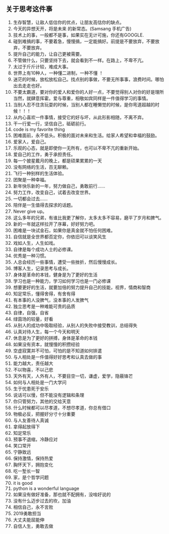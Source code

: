 ## 关于思考这件事
1. 生存智慧，让敌人低估你的优点，让朋友高估你的缺点。
2. 今天的异想天开，将是未来 的新常态。(Samsang 手机广告)
3. 技术上的事，一般都不是事，如果实在无计可施，你还有GOOGLE.
4. 碰到难搞的事，不要着急，慢慢搞，一定能搞好。前提是不要放弃，不要放弃，不要放弃。
5. 提升自己的能力，让自己更被需要。
6. 不管做什么，只要坚持下去，就会看到不一样。在路上，不卑不亢。
7. 太过于斤斤计较，难成大事。
8. 世界上有10种人，一种懂二进制，一种不懂 ！
9. 迷茫的时候，放松放松自己。找点别的事做，不要无所事事，浪费时间。哪怕出去走走也好。
10. 不要太霸道，要对你的爱人和爱你的人好一点，不要觉得别人对你的好是理所当然，就肆意挥霍。爱与尊重，相敬如宾同样是一件值得学习的事情。
11. 当别人忍不住贪玩耍的时候，当别人都在睡懒觉的时候，是你弯道超越的时候！！！
12. 从内心喜欢一件事情，接受它的好与坏，从此形影相随，不离不弃。
13. 干一行爱一行，坚信自己，砥砺前行。
14. code is my favorite thing
15. 困难面前，永不低头。积极的面对未来和生活。给家人希望和幸福的鼓励。
16. 爱家人，爱自己。
17. 乐观的心态，就是即使你一无所有，也可以不卑不亢的重新开始。
18. 爱自己的工作，勇于承担责任。
19. 每一个披星戴月的晚上，都是硕果累累的一天
20. 没有网络的生活，百无聊赖。
21. 飞行一种别样的生活体验。
22. 团聚是一种幸福。
23. 新年快乐新的一年，努力做自己，勇敢前行……
24. 努力工作，改变自己，试着去改变世界。
25. 一切都会过去……
26. 陪伴是一生值得去探求的话题。
27. Never give up。
28. 这么多年的兄弟，有谁比我更了解你，太多太多不容易，磨平了岁月和脾气。
29. 新的一年就这样拉开了序幕，好好努力吧。
30. 困难是一块试金石，如果你是真金就不怕任何困难。
31. 自信就是全世界都否定你，你依旧可以谈笑风生
32. 戏如人生，人生如戏。
33. 自律是每个成功人士的必修课。
34. 优秀是一种习惯。
35. 人总会经历一些事情，遭受一些挫折，然后慢慢成长。
36. 博客人生，记录思考与成长。
37. 身体是革命的本钱，健身是为了更好的生活
38. 学习也是一种能力，学习如何学习也是一门必修课
39. 想要更好的生活，就要加倍的努力提升自己的技能，视界，情商和智商
40. 知足常乐，懂得舍得，有舍有得
41. 有本事的人没脾气，没本事的人发脾气
42. 独立思考是一种难能可贵的品质
43. 自律，自强，自省
44. 绿茵场的较量，好看
45. 从别人的成功中吸取经验，从别人的失败中接受教训，总结得失
46. 认真对待人生，每一个今天和明天
47. 休息是为了更好的拼搏，身体是革命的本钱
48. 如果没有资本，就慢慢的积攒经验
49. 空虚寂寞并不可怕，可怕的是不知道如何排遣
50. 与人相处是一件值得好好思考和认真去做的事
51. 能力越大，责任越大
52. 不以物喜，不以己悲
53. 天外有天，人外有人，不要目空一切，谦虚，爱学，隐蔽锋芒
54. 如何与人相处是一门大学问
55. 生于忧患死于安乐
56. 说话可以慢，但不能没有逻辑和条理
57. 你只管努力，其他的交给天意
58. 什么时候都可以尽孝道，不想尽孝道，你总有借口
59. 物极必反，把握好分寸十分重要
60. 与人友善待人真诚
61. 拿得起放得下
62. 知足常乐
63. 预事不退缩，冷静应对
63. 笑口常开
64. 宁静致远
65. 保持激情，保持热爱
66. 胸怀天下，拥抱变化
67. 吃一堑长一智
68. 家，是个哲学问题
69. it is good
70. python is a wonderful language
71. 如果没有做好准备，那也就不配拥有，没啥好说的
72. 没有什么迈步过去的坎，加油
73. 相信自己，永不言败
74. 2019勇敢担当
75. 大丈夫能屈能伸
76. 自信人生，勇敢去做
